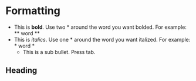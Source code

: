 # Formatting
- This is **bold**. Use two * around the word you want bolded. For example: ** word ** 
- This is *italics*. Use one * around the word you want italized. For example: * word *
  - This is a sub bullet. Press tab.
## Heading
